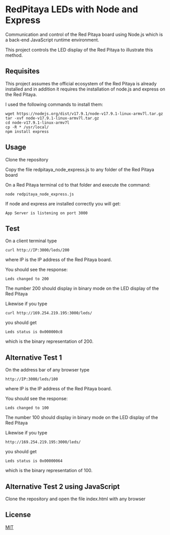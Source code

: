 # RedPitaya LEDs with Node and Express
Communication and control of the Red Pitaya board using Node.js which is a back-end JavaScript runtime environment.

This project controls the LED display of the Red Pitaya to illustrate this method.

## Requisites

This project assumes the official ecosystem of the Red Pitaya is already installed and in addition it requires the installation of node.js and express on the Red Pitaya.

I used the following commands to install them:

    wget https://nodejs.org/dist/v17.9.1/node-v17.9.1-linux-armv7l.tar.gz
    tar -xvf node-v17.9.1-linux-armv7l.tar.gz
    cd node-v17.9.1-linux-armv7l 
    cp -R * /usr/local/
    npm install express

## Usage

Clone the repository
    
Copy the file redpitaya_node_express.js to any folder of the Red Pitaya board
    
On a Red Pitaya terminal cd to that folder and execute the command: 

    node redpitaya_node_express.js
    
If node and express are installed correctly you will get: 

    App Server is listening on port 3000

## Test

On a client terminal type

    curl http://IP:3000/leds/200
    
where IP is the IP address of the Red Pitaya board.

You should see the response: 

    Leds changed to 200
    
The number 200 should display in binary mode on the LED display of the Red Pitaya

Likewise if you type 

    curl http://169.254.219.195:3000/leds/
    
you should get 

    Leds status is 0x000000c8
    
which is the binary representation of 200.
    
    
## Alternative Test 1

On the address bar of any browser type

    http://IP:3000/leds/100
    
where IP is the IP address of the Red Pitaya board.

You should see the response: 

    Leds changed to 100
    
The number 100 should display in binary mode on the LED display of the Red Pitaya

Likewise if you type 

    http://169.254.219.195:3000/leds/
    
you should get 

    Leds status is 0x00000064
    
which is the binary representation of 100.

## Alternative Test 2 using JavaScript

Clone the repository and open the file index.html with any browser
    
    
## License

[MIT](LICENSE)
